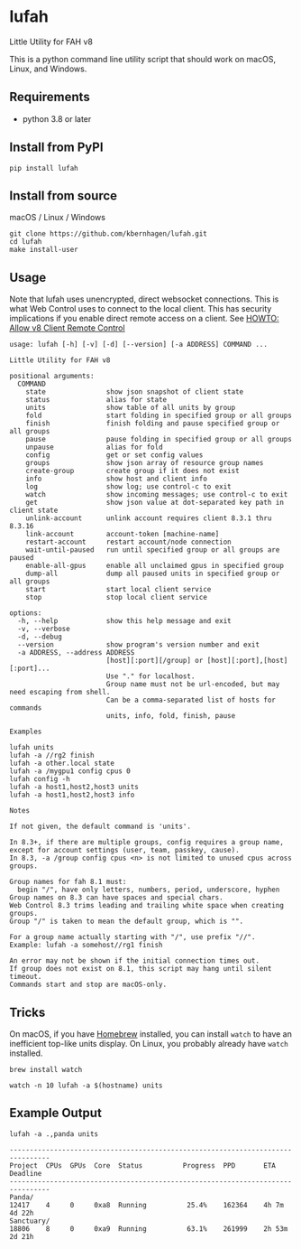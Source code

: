 # lufah

Little Utility for FAH v8

This is a python command line utility script that should
work on macOS, Linux, and Windows.


## Requirements

- python 3.8 or later


## Install from PyPI

```
pip install lufah
```

## Install from source

macOS / Linux / Windows
```
git clone https://github.com/kbernhagen/lufah.git
cd lufah
make install-user
```

## Usage

Note that lufah uses unencrypted, direct websocket connections.
This is what Web Control uses to connect to the local client.
This has security implications if you enable direct remote access on a client.
See [HOWTO: Allow v8 Client Remote Control](https://foldingforum.org/viewtopic.php?t=39050)

```
usage: lufah [-h] [-v] [-d] [--version] [-a ADDRESS] COMMAND ...

Little Utility for FAH v8

positional arguments:
  COMMAND
    state               show json snapshot of client state
    status              alias for state
    units               show table of all units by group
    fold                start folding in specified group or all groups
    finish              finish folding and pause specified group or all groups
    pause               pause folding in specified group or all groups
    unpause             alias for fold
    config              get or set config values
    groups              show json array of resource group names
    create-group        create group if it does not exist
    info                show host and client info
    log                 show log; use control-c to exit
    watch               show incoming messages; use control-c to exit
    get                 show json value at dot-separated key path in client state
    unlink-account      unlink account requires client 8.3.1 thru 8.3.16
    link-account        account-token [machine-name]
    restart-account     restart account/node connection
    wait-until-paused   run until specified group or all groups are paused
    enable-all-gpus     enable all unclaimed gpus in specified group
    dump-all            dump all paused units in specified group or all groups
    start               start local client service
    stop                stop local client service

options:
  -h, --help            show this help message and exit
  -v, --verbose
  -d, --debug
  --version             show program's version number and exit
  -a ADDRESS, --address ADDRESS
                        [host][:port][/group] or [host][:port],[host][:port]...
                        Use "." for localhost.
                        Group name must not be url-encoded, but may need escaping from shell.
                        Can be a comma-separated list of hosts for commands
                        units, info, fold, finish, pause

Examples

lufah units
lufah -a //rg2 finish
lufah -a other.local state
lufah -a /mygpu1 config cpus 0
lufah config -h
lufah -a host1,host2,host3 units
lufah -a host1,host2,host3 info

Notes

If not given, the default command is 'units'.

In 8.3+, if there are multiple groups, config requires a group name,
except for account settings (user, team, passkey, cause).
In 8.3, -a /group config cpus <n> is not limited to unused cpus across groups.

Group names for fah 8.1 must:
  begin "/", have only letters, numbers, period, underscore, hyphen
Group names on 8.3 can have spaces and special chars.
Web Control 8.3 trims leading and trailing white space when creating groups.
Group "/" is taken to mean the default group, which is "".

For a group name actually starting with "/", use prefix "//".
Example: lufah -a somehost//rg1 finish

An error may not be shown if the initial connection times out.
If group does not exist on 8.1, this script may hang until silent timeout.
Commands start and stop are macOS-only.
```

## Tricks

On macOS, if you have [Homebrew](https://brew.sh/) installed,
you can install `watch` to have an inefficient top-like units display.
On Linux, you probably already have `watch` installed.

```
brew install watch

watch -n 10 lufah -a $(hostname) units
```

## Example Output

```
lufah -a .,panda units
```
```
--------------------------------------------------------------------------------
Project  CPUs  GPUs  Core  Status          Progress  PPD       ETA      Deadline
--------------------------------------------------------------------------------
Panda/
12417    4     0     0xa8  Running          25.4%    162364    4h 7m    4d 22h  
Sanctuary/
18806    8     0     0xa9  Running          63.1%    261999    2h 53m   2d 21h  
```
